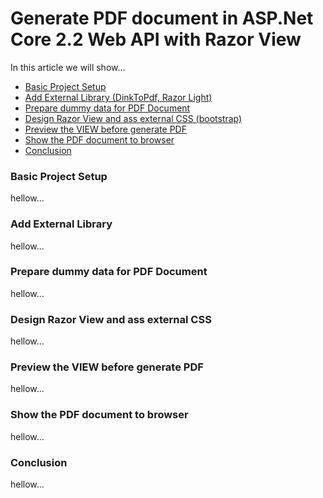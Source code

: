 # Generate PDF document in ASP.Net Core 2.2 Web API with Razor View
In this article we will show...
- [Basic Project Setup](#basic-project-setup)
- [Add External Library (DinkToPdf, Razor Light)](#add-external-library)
- [Prepare dummy data for PDF Document](#prepare-dummy-data-for-pdf-document)
- [Design Razor View and ass external CSS (bootstrap)](#design-razor-view-and-ass-external-css)
- [Preview the VIEW before generate PDF](#preview-the-view-before-generate-pdf)
- [Show the PDF document to browser](#show-the-pdf-document-to-browser)
- [Conclusion](#conclusion)

### Basic Project Setup
hellow...
















### Add External Library

hellow...
















### Prepare dummy data for PDF Document

hellow...















### Design Razor View and ass external CSS

hellow...















### Preview the VIEW before generate PDF

hellow...
















### Show the PDF document to browser

hellow...























### Conclusion

hellow...









